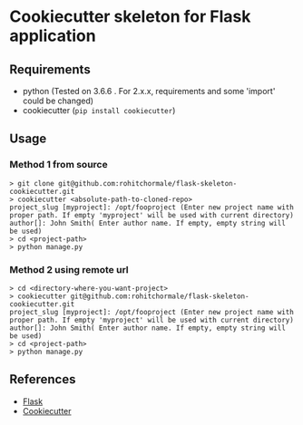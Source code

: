 # Cookiecutter skeleton for Flask application


## Requirements

- python (Tested on 3.6.6 . For 2.x.x, requirements and some 'import' could be changed)
- cookiecutter (`pip install cookiecutter`)


## Usage


### Method 1 from source

    > git clone git@github.com:rohitchormale/flask-skeleton-cookiecutter.git
    > cookiecutter <absolute-path-to-cloned-repo>
    project_slug [myproject]: /opt/fooproject (Enter new project name with proper path. If empty 'myproject' will be used with current directory)
    author[]: John Smith( Enter author name. If empty, empty string will be used)
    > cd <project-path>
    > python manage.py

### Method 2 using remote url

    > cd <directory-where-you-want-project>
    > cookiecutter git@github.com:rohitchormale/flask-skeleton-cookiecutter.git
    project_slug [myproject]: /opt/fooproject (Enter new project name with proper path. If empty 'myproject' will be used with current directory)
    author[]: John Smith( Enter author name. If empty, empty string will be used)
    > cd <project-path>
    > python manage.py


## References

- [Flask](http://flask.pocoo.org)
- [Cookiecutter](https://cookiecutter.readthedocs.io/en/latest/)